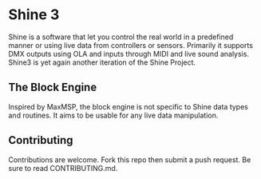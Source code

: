 # Shine 3

Shine is a software that let you control the real world in a predefined manner or using live data from controllers or sensors.
Primarily it supports DMX outputs using OLA and inputs through MIDI and live sound analysis.
Shine3 is yet again another iteration of the Shine Project. 

## The Block Engine

Inspired by MaxMSP, the block engine is not specific to Shine data types and routines. It aims to be usable for any live data manipulation.

## Contributing

Contributions are welcome. Fork this repo then submit a push request. Be sure to read CONTRIBUTING.md.